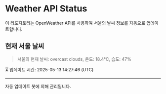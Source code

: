 
# Weather API Status

이 리포지토리는 OpenWeather API를 사용하여 서울의 날씨 정보를 자동으로 업데이트합니다.

## 현재 서울 날씨
> 서울의 현재 날씨: overcast clouds, 온도: 18.4°C, 습도: 47%

⏳ 업데이트 시간: 2025-05-13 14:27:46 (UTC)

---
자동 업데이트 봇에 의해 관리됩니다.
